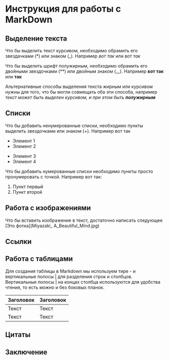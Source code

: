 # Инструкция для работы с MarkDown

## Выделение текста

Что бы выделить текст курсивом, необходимо обрамить его звездачками (*) или знаком (_). Например *вот так* или _вот так_

Что бы выделить шрифт полужирным, необходимо обрамить его двойными звездочками (**) или двойным знаком (__). Например **вот так** или __так__

Альтернативные способы выделения текста жирным или курсивом нужны для того, что бы могли совмещать оба эти способа, например _текст может быть выделен курсивом, и при этом быть **полужирным**_

## Списки

Что бы добавить ненумерованные списки, необходимо пункты выделить звездочками или знаком (+). Например вот так

* Элемент 1
* Элемент 2
+ Элемент 3
+ Элемент 4

Что бы добавить нумерованные списки необходимо пункты просто пронумеровать с точкой. Например вот так:
1. Пункт первый
2. Пункт второй

## Работа с изображениями

Что бы вставить изображение в текст, достаточно написать следующее [Это фотка](Miyazaki_ A_Beautiful_Mind.jpg)

## Ссылки

## Работа с таблицами

Для создания таблицы в Markdown мы используем тире - и вертикальные полосы | для разделения строк и столбцов.
Вертикальные полосы | на концах столбца используются для удобства чтения, то есть можно и без боковых планок.

| Заголовок  | Заголовок   
| ------- | -------- 
| Текст   | Текст    
| Текст   | Текст    

## Цитаты

## Заключение

